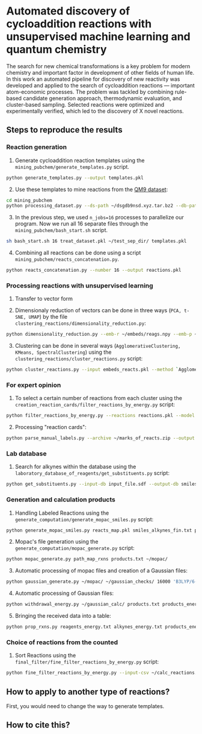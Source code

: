 # Automated discovery of cycloaddition reactions with unsupervised machine learning and quantum chemistry

The search for new chemical transformations is a key problem for modern chemistry and important factor in development of
other fields of human life. In this work an automated pipeline for discovery of new reactivity was developed and applied
to the search of cycloaddition reactions — important atom-economic processes. The problem was tackled by combining
rule-based candidate generation approach, thermodynamic evaluation, and cluster-based sampling. Selected reactions were
optimized and experimentally verified, which led to the discovery of X novel reactions.

## Steps to reproduce the results

### Reaction generation

1. Generate cycloaddition reaction templates using the `mining_pubchem/generate_templates.py` script.

```bash
python generate_templates.py --output templates.pkl
```

2. Use these templates to mine reactions from the [QM9 dataset](https://doi.org/10.1038/sdata.2014.22):

```bash
cd mining_pubchem
python processing_dataset.py --ds-path ~/dsgdb9nsd.xyz.tar.bz2 --db-path ~/pubchem/ --db-name 'PubChem' --n-jobs 16 --output-dir ~/test_sep_dir/ --output treat_dataset.pkl
```
3. In the previous step, we used `n_jobs=16` processes to parallelize our program. Now we run all 16 separate files through the `mining_pubchem/bash_start.sh` script.

```bash
sh bash_start.sh 16 treat_dataset.pkl ~/test_sep_dir/ templates.pkl
```

4. Combining all reactions can be done using a script `mining_pubchem/reacts_concatenation.py`.

```bash
python reacts_concatenation.py --number 16 --output reactions.pkl
```

### Processing reactions with unsupervised learning

1. Transfer to vector form

2. Dimensionaly reduction of vectors can be done in three ways (`PCA, t-SNE, UMAP`) by the file `clustering_reactions/dimensionality_reduction.py`:

```bash
python dimensionality_reduction.py --emb-r ~/embeds/reags.npy --emb-p ~/embeds/prods.npy --smi-r ~/embeds/smiles_reags.pkl --smi-p ~/embeds/smiles_prods.pkl --reacts reactions.pkl --method 't-SNE' --output embeds_reacts.pkl
```

3. Clustering can be done in several ways (`AgglomerativeClustering, KMeans, SpectralClustering`) using the `clustering_reactions/cluster_reactions.py` script:

```bash
python cluster_reactions.py --input embeds_reacts.pkl --method `AgglomerativeClustering` --metric `euclidean` --plot clusters.png --model qm9_model.pkl
```

### For expert opinion

1. To select a certain number of reactions from each cluster using the `creation_reaction_cards/filter_reactions_by_energy.py` script:

```bash
python filter_reactions_by_energy.py --reactions reactions.pkl --model qm9_model.pkl --number 12 --output need_reactions.pkl --output-numbers reactions_numbers.pkl
```

2. Processing "reaction cards":

```bash
python parse_manual_labels.py --archive ~/marks_of_reacts.zip --output ./marks_of_reacts/ --numbers reactions_numbers.pkl --csv reactions_data.csv
```

### Lab database

1. Search for alkynes within the database using the `laboratory_database_of_reagents/get_substituents.py` script:

```bash
python get_substituents.py --input-db input_file.sdf --output-db smiles_alkynes_fin.txt
```

### Generation and calculation products

1. Handling Labeled Reactions using the `generate_computation/generate_mopac_smiles.py` script:

```bash
python generate_mopac_smiles.py reacts_map.pkl smiles_alkynes_fin.txt products.txt
```

2. Mopac's file generation using the `generate_computation/mopac_generate.py` script:

```bash
python mopac_generate.py path_map_rxns products.txt ~/mopac/
```

3. Automatic processing of mopac files and creation of a Gaussian files:

```bash
python gaussian_generate.py ~/mopac/ ~/gaussian_checks/ 16000 'B3LYP/6-31G(2df,p)' 16 ~/gaussian_calc/
```

4. Automatic processing of Gaussian files:

```bash
python withdrawal_energy.py ~/gaussian_calc/ products.txt products_energy.txt
```

5. Bringing the received data into a table:

```bash
python prop_rxns.py reagents_energy.txt alkynes_energy.txt products_energy.txt ~/calc_reactions.csv
```

### Choice of reactions from the counted

1. Sort Reactions using the `final_filter/fine_filter_reactions_by_energy.py` script:
```bash
python fine_filter_reactions_by_energy.py --input-csv ~/calc_reactions.csv --number 10 --output need_reactions.csv
```

## How to apply to another type of reactions?

First, you would need to change the way to generate templates.

## How to cite this?
